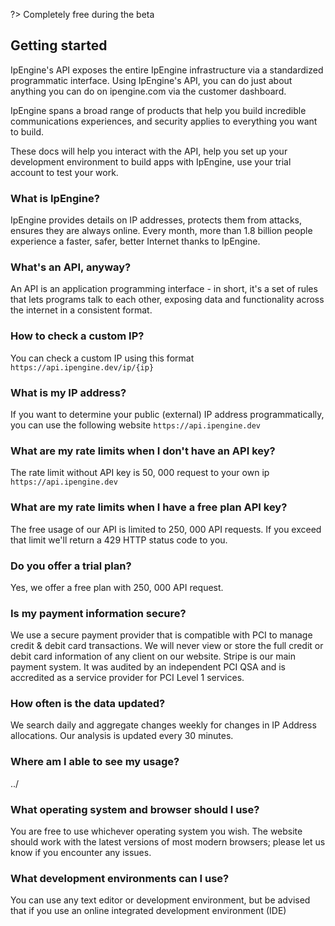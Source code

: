 ?> Completely free during the beta

## Getting started

IpEngine's API exposes the entire IpEngine infrastructure via a standardized programmatic interface. Using IpEngine's API, you can do just about anything you can do on ipengine.com via the customer dashboard.

IpEngine spans a broad range of products that help you build incredible communications experiences, and security applies to everything you want to build.

These docs will help you interact with the API, help you set up your development environment to build apps with IpEngine, use your trial account to test your work.

### What is IpEngine?

IpEngine provides details on IP addresses, protects them from attacks, ensures they are always online. Every month, more than 1.8 billion people experience a faster, safer, better Internet thanks to IpEngine.

### What's an API, anyway?

An API is an application programming interface - in short, it's a set of rules that lets programs talk to each other, exposing data and functionality across the internet in a consistent format.

### How to check a custom IP?

You can check a custom IP using this format `https://api.ipengine.dev/ip/{ip}`

### What is my IP address?

If you want to determine your public (external) IP address programmatically, you can use the following website `https://api.ipengine.dev`

### What are my rate limits when I don't have an API key?

The rate limit without API key is 50, 000 request to your own ip `https://api.ipengine.dev`

### What are my rate limits when I have a free plan API key?

The free usage of our API is limited to 250, 000 API requests. If you exceed that limit we'll return a 429 HTTP status code to you.

### Do you offer a trial plan?

Yes, we offer a free plan with 250, 000 API request.

### Is my payment information secure?

We use a secure payment provider that is compatible with PCI to manage credit & debit card transactions. We will never view or store the full credit or debit card information of any client on our website. Stripe is our main payment system. It was audited by an independent PCI QSA and is accredited as a service provider for PCI Level 1 services.

### How often is the data updated?

We search daily and aggregate changes weekly for changes in IP Address allocations. Our analysis is updated every 30 minutes.

### Where am I able to see my usage?

../

### What operating system and browser should I use?

You are free to use whichever operating system you wish.  The website should work with the latest versions of most modern browsers; please let us know if you encounter any issues.

### What development environments can I use?

You can use any text editor or development environment, but be advised that if you use an online integrated development environment (IDE)

